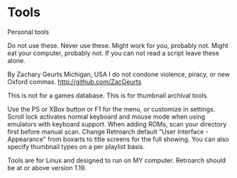 # Tools
Personal tools

Do not use these. Never use these.
Might work for you, probably not.
Might eat your computer, probably not.
If you can not read a script leave these alone.

By Zachary Geurts
Michigan, USA
I do not condone violence, piracy, or new Oxford commas.
http://github.com/ZacGeurts

This is not for a games database.
This is for thumbnail archival tools.

Use the PS or XBox button or F1 for the menu, or customize in settings.
Scroll lock activates normal keyboard and mouse mode when using emulators with keyboard support.
When adding ROMs, scan your directory first before manual scan.
Change Retroarch default "User Interface - Appearance" from boxarts to title screens for the full showing.
You can also specify thumbnail types on a per playlist basis.

Tools are for Linux and designed to run on MY computer.
Retroarch should be at or above version 1.19.

